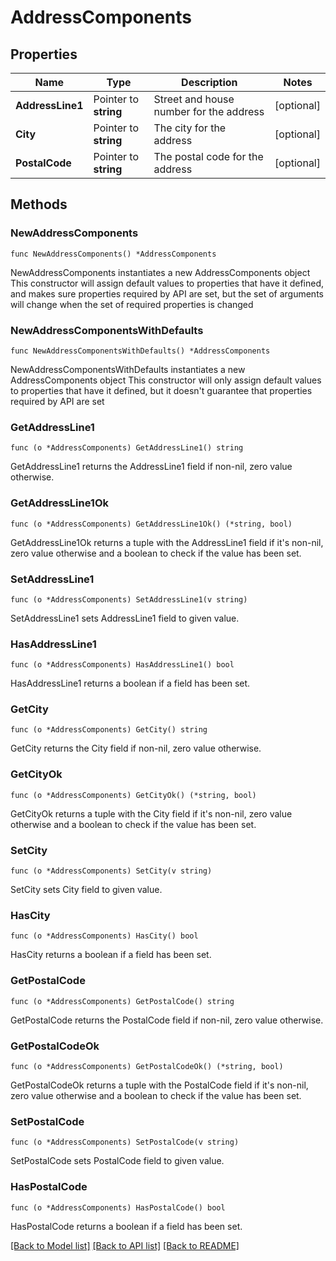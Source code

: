 # AddressComponents

## Properties

Name | Type | Description | Notes
------------ | ------------- | ------------- | -------------
**AddressLine1** | Pointer to **string** | Street and house number for the address | [optional] 
**City** | Pointer to **string** | The city for the address | [optional] 
**PostalCode** | Pointer to **string** | The postal code for the address | [optional] 

## Methods

### NewAddressComponents

`func NewAddressComponents() *AddressComponents`

NewAddressComponents instantiates a new AddressComponents object
This constructor will assign default values to properties that have it defined,
and makes sure properties required by API are set, but the set of arguments
will change when the set of required properties is changed

### NewAddressComponentsWithDefaults

`func NewAddressComponentsWithDefaults() *AddressComponents`

NewAddressComponentsWithDefaults instantiates a new AddressComponents object
This constructor will only assign default values to properties that have it defined,
but it doesn't guarantee that properties required by API are set

### GetAddressLine1

`func (o *AddressComponents) GetAddressLine1() string`

GetAddressLine1 returns the AddressLine1 field if non-nil, zero value otherwise.

### GetAddressLine1Ok

`func (o *AddressComponents) GetAddressLine1Ok() (*string, bool)`

GetAddressLine1Ok returns a tuple with the AddressLine1 field if it's non-nil, zero value otherwise
and a boolean to check if the value has been set.

### SetAddressLine1

`func (o *AddressComponents) SetAddressLine1(v string)`

SetAddressLine1 sets AddressLine1 field to given value.

### HasAddressLine1

`func (o *AddressComponents) HasAddressLine1() bool`

HasAddressLine1 returns a boolean if a field has been set.

### GetCity

`func (o *AddressComponents) GetCity() string`

GetCity returns the City field if non-nil, zero value otherwise.

### GetCityOk

`func (o *AddressComponents) GetCityOk() (*string, bool)`

GetCityOk returns a tuple with the City field if it's non-nil, zero value otherwise
and a boolean to check if the value has been set.

### SetCity

`func (o *AddressComponents) SetCity(v string)`

SetCity sets City field to given value.

### HasCity

`func (o *AddressComponents) HasCity() bool`

HasCity returns a boolean if a field has been set.

### GetPostalCode

`func (o *AddressComponents) GetPostalCode() string`

GetPostalCode returns the PostalCode field if non-nil, zero value otherwise.

### GetPostalCodeOk

`func (o *AddressComponents) GetPostalCodeOk() (*string, bool)`

GetPostalCodeOk returns a tuple with the PostalCode field if it's non-nil, zero value otherwise
and a boolean to check if the value has been set.

### SetPostalCode

`func (o *AddressComponents) SetPostalCode(v string)`

SetPostalCode sets PostalCode field to given value.

### HasPostalCode

`func (o *AddressComponents) HasPostalCode() bool`

HasPostalCode returns a boolean if a field has been set.


[[Back to Model list]](../README.md#documentation-for-models) [[Back to API list]](../README.md#documentation-for-api-endpoints) [[Back to README]](../README.md)


